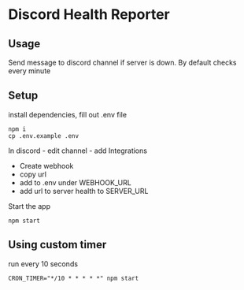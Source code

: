 # Discord Health Reporter

## Usage
Send message to discord channel if server is down.
By default checks every minute

## Setup

install dependencies, fill out .env file
```
npm i
cp .env.example .env
```
In discord - edit channel - add Integrations
* Create webhook
* copy url
* add to .env under WEBHOOK_URL
* add url to server health to SERVER_URL

Start the app
```
npm start
```

## Using custom timer
run every 10 seconds
```
CRON_TIMER="*/10 * * * * *" npm start 
```